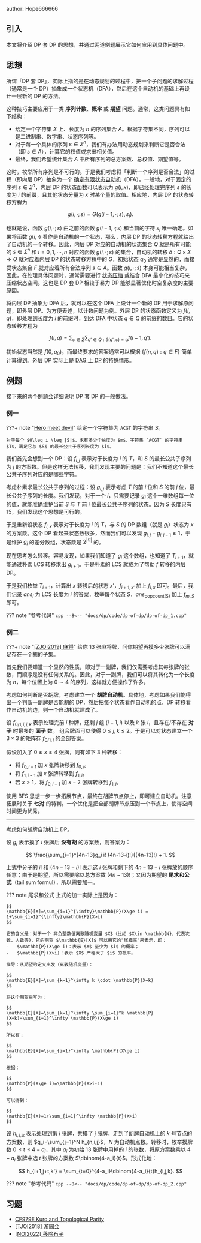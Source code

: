 author: Hope666666

## 引入

本文将介绍 DP 套 DP 的思想，并通过两道例题展示它如何应用到具体问题中。

## 思想

所谓「DP 套 DP」，实际上指的是在动态规划的过程中，把一个子问题的求解过程（通常是一个 DP）抽象成一个状态机（DFA），然后在这个自动机的基础上再设计一层新的 DP 的方法。

这种技巧主要应用于一类 **序列计数**、**概率** 或 **期望** 问题。通常，这类问题具有如下结构：

-   给定一个字符集 $\Sigma$ 上、长度为 $n$ 的序列集合 $A$。根据字符集不同，序列可以是二进制串、数字串、状态序列等。
-   对于每一个具体的序列 $s\in \Sigma^n$，我们有办法用动态规划来判断它是否合法（即 $s\in A$），计算它的权值或求出相关值。
-   最终，我们希望统计集合 $A$ 中所有序列的总方案数、总权值、期望值等。

这时，枚举所有序列是不可行的。于是我们考虑将「判断一个序列是否合法」的过程（即内层 DP）抽象为一个 [确定有限状态自动机](../string/automaton.md)（DFA）。一般地，对于固定的序列 $s\in\Sigma^n$，内层 DP 的状态函数可以表示为 $g(i,x)$，即已经处理完序列 $s$ 的长度为 $i$ 的前缀，且其他状态分量为 $x$ 时某个量的取值。相应地，内层 DP 的状态转移方程为

$$
g(i,\cdot;s) = G(g(i-1,\cdot;s),s_i).
$$

也就是说，函数 $g(i,\cdot;s)$ 由之前的函数 $g(i-1,\cdot;s)$ 和当前的字符 $s_i$ 唯一确定。如果将函数 $g(i,\cdot)$ 看作是自动机的一个状态，那么，内层 DP 的状态转移方程就给出了自动机的一个转移。因此，内层 DP 对应的自动机的状态集合 $Q$ 就是所有可能的 $s\in\Sigma^n$ 和 $i=0,1,\cdots,n$ 对应的函数 $g(i,\cdot;s)$ 的集合，自动机的转移 $\delta:Q\times\Sigma\to Q$ 就对应着内层 DP 的状态转移方程中的 $G$，初始状态 $q_0$ 通常是显然的，而接受状态集合 $F$ 就对应着所有合法序列 $s\in A$。函数 $g(i,\cdot;s)$ 本身可能相当复杂，因此，在处理具体问题时，通常需要进行 [状态压缩](./state.md) 或结合 DFA 最小化的技巧来压缩状态空间。这也是 DP 套 DP 相较于暴力 DP 能够显著优化时空复杂度的主要原因。

将内层 DP 抽象为 DFA 后，就可以在这个 DFA 上设计一个新的 DP 用于求解原问题，即外层 DP。为方便表述，以计数问题为例。外层 DP 的状态函数定义为 $f(i,q)$，即处理到长度为 $i$ 的前缀时，到达 DFA 中状态 $q\in Q$ 的前缀的数目。它的状态转移方程为

$$
f(i,q) = \sum_{c\in\Sigma}\sum_{q'\in Q:\delta(q',c)=q} f(i-1,q').
$$

初始状态当然是 $f(0,q_0)$，而最终要求的答案通常可以根据 $\{f(n,q):q\in F\}$ 简单计算得到。外层 DP 实际上是 [DAG 上 DP](./dag.md) 的特殊情形。

## 例题

接下来的两个例题会详细说明 DP 套 DP 的一般做法。

### 例一

???+ note "[Hero meet devil](https://www.luogu.com.cn/problem/P10614)"
    给定一个字符集为 `ACGT` 的字符串 $S$。
    
    对于每个 $0\leq i \leq |S|$，求有多少个长度为 $m$，字符集 `ACGT` 的字符串 $T$，满足它与 $S$ 的最长公共子序列长度为 $i$。

我们首先会想到一个 DP：设 $f_{i,j}$ 表示对于长度为 $i$ 的 $T$，和 $S$ 的最长公共子序列为 $j$ 的方案数。但是这样无法转移，我们发现主要的问题是：我们不知道这个最长公共子序列对应的是哪些字符。

考虑朴素求最长公共子序列的过程：设 $g_{i,j}$ 表示考虑 $T$ 的前 $i$ 位和 $S$ 的前 $j$ 位，最长公共子序列的长度。我们发现，对于一个 $i$，只需要记录 $g_i$ 这个一维数组每一位的值，就能准确维护当前 $S$ 与 $T$ 前 $i$ 位最长公共子序列的状态。因为 $S$ 长度只有 $15$，我们发现这个思想是可行的。

于是重新设状态 $f_{i,x}$ 表示对于长度为 $i$ 的 $T$，与 $S$ 的 DP 数组（就是 $g_i$）状态为 $x$ 的方案数。这个 DP 看起来状态数很多，然而我们可以发现 $g_{i,j}-g_{i,j-1}\le 1$，于是维护 $g_i$ 的差分数组，状态数是 $2^{|S|}$ 的。

现在思考怎么转移。容易发现，如果我们知道了 $g_i$ 这个数组，也知道了 $T_{i+1}$，就能通过朴素 LCS 转移求出 $g_{i+1}$。于是朴素的 LCS 就成为了帮助 $f$ 转移的内层 DP。

于是我们枚举 $T_{i+1}$，计算出 $x$ 转移后的状态 $x'$，$f_{i+1,x'}$ 加上 $f_{i,x}$ 即可。最后，我们记录 $ans_i$ 为 LCS 长度为 $i$ 的答案，枚举每个状态 $S$，$ans_{\operatorname{popcount(S)}}$ 加上 $f_{m,S}$ 即可。

??? note "参考代码"
    ```cpp
    --8<-- "docs/dp/code/dp-of-dp/dp-of-dp_1.cpp"
    ```

### 例二

???+ note "[\[ZJOI2019\] 麻将](https://loj.ac/p/3042)"
    给你 $13$ 张麻将牌，问你期望再摸多少张牌可以满足存在一个胡的子集。

首先我们要知道一个显然的性质，即对于一副牌，我们仅需要考虑其每张牌的张数，而顺序是没有任何关系的。因此，对于一副牌，我们可以将其转化为一个长度为 $n$，每个位置上为 $0\sim 4$ 的序列，这样就方便操作了许多。

考虑如何判断是否胡牌，考虑建立一个 **胡牌自动机**。具体地，考虑如果我们能得出一个判断一副牌是否能胡的 DP，然后把每个状态看作自动机的点，DP 转移看作自动机的边，则一个自动机就建成了。

设 $f_{0/1,i,j,k}$ 表示处理完前 $i$ 种牌，还剩 $j$ 组 $(i−1,i)$ 以及 $k$ 张 $i$，且存在/不存在 **对子** 时最多的 **面子** 数。
组合牌面可以使得 $0\leq j,k \leq 2$。于是可以对状态建立一个 $3\times 3$ 的矩阵存 $f_{0/1,i}$ 的全部答案。

假设加入了 $0\leq x\leq 4$ 张牌，则有如下 $3$ 种转移：

-   将 $f_{0,i-1}$ 加 $x$ 张牌转移到 $f_{0,i}$。
-   将 $f_{1,i-1}$ 加 $x$ 张牌转移到 $f_{1,i}$。
-   若 $x>1$，将 $f_{0,i-1}$ 加 $x-2$ 张牌转移到 $f_{1,i}$。

使用 BFS 思想一步一步拓展节点，最终在胡牌节点停止，即可建立自动机。注意拓展时关于 **七对** 的特判。一个优化是把全部胡牌节点压到一个节点上，使得空间时间更为优秀。

***

考虑如何胡牌自动机上 DP。

设 $g_i$ 表示摸了 $i$ 张牌后 **没有胡** 的方案数，则答案为：

$$
\frac{\sum_{i=1}^{4n-13}g_i i! (4n-13-i)!}{(4n-13)!} + 1.
$$

上式中分子的 $i!$ 和 $(4n−13−i)!$ 表示这 $i$ 张牌和剩下的 $4n−13−i$ 张牌放的顺序任意；由于是期望，所以需要除以总方案数 $(4n-13)!$；又因为期望的 **尾求和公式**（tail sum formul），所以需要加一。

??? note 尾求和公式
    上式的加一实际上是因为：
    
    $$
    \mathbb{E}[X]=\sum_{i=1}^{\infty}\mathbb{P}(X\ge i) = 1+\sum_{i=1}^{\infty}\mathbb{P}(X>i)
    $$

    它的含义是：对于一个 非负整数值离散随机变量 $X$（比如 $X\in \mathbb{N}，代表次数，人数等)，它的期望 $\mathbb{E}[X]$ 可以用它的"尾概率"来表示，即：
    -   $\mathbb{P}(X\ge i)：表示 $X$ 至少为 $i$ 的概率；
    -   $\mathbb{P}(X>i)：表示 $X$ 严格大于 $i$ 的概率。

    推导：从期望的定义出发（离散随机变量）：
    
    $$
    \mathbb{E}[X]=\sum_{k=1}^\infty k \cdot \mathbb{P}(X=k)
    $$

    将这个期望重写为：
    
    $$
    \mathbb{E}[X]=\sum_{k=1}^\infty \sum_{i=1}^k \mathbb{P}(X=k)=\sum_{i=1}^\infty \mathbb{P}(X\ge i)
    $$

    所以有：

    $$
    \mathbb{E}[X]=\sum_{i=1}^\infty \mathbb{P}(X\ge i)
    $$

    根据：

    $$
    \mathbb{P}(X\ge i)=\mathbb{P}(X>i-1)
    $$

    可以得到：

    $$
    \mathbb{E}(X)=1+\sum_{i=1}^\infty \mathbb{P}(X>i)
    $$
    
设 $h_{i,j,k}$ 表示处理到第 $i$ 张牌，共摸了 $j$ 张牌，走到了胡牌自动机上的 $k$ 号节点的方案数，则 $g_i=\sum_{j=1}^N h_{n,i,j}$，$N$ 为自动机点数。转移时，枚举摸牌数 $0\leq t\leq 4-a_i$，其中 $a_i$ 为初始 $13$ 张牌中用掉的 $i$ 的张数，将原方案数乘以 $4−a_i$ 张牌中选 $t$ 张牌的方案数 $\dbinom{4-a_i}{t}$。形式化地：

$$
h_{i+1,j+t,k'} = \sum_{t=0}^{4-a_i}\dbinom{4-a_i}{t}h_{i,j,k}.
$$

??? note "参考代码"
    ```cpp
    --8<-- "docs/dp/code/dp-of-dp/dp-of-dp_2.cpp"
    ```

## 习题

-   [CF979E Kuro and Topological Parity](https://codeforces.com/problemset/problem/979/E)
-   [\[TJOI2018\] 游园会](https://loj.ac/p/2575)
-   [\[NOI2022\] 移除石子](https://loj.ac/p/3848)
